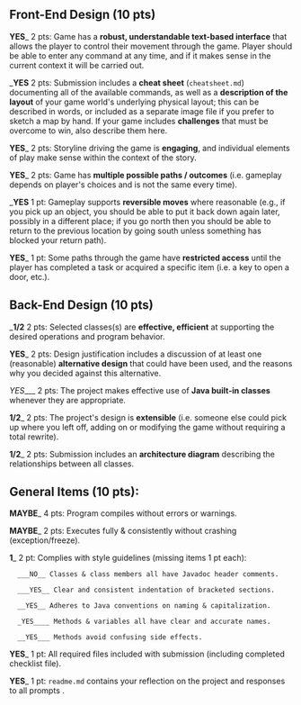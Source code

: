 ## Front-End Design (10 pts)

__YES___ 2 pts: Game has a **robust, understandable text-based interface** that allows the player to control their movement through the game.  Player should be able to enter any command at any time, and if it makes sense in the current context it will be carried out.

___YES__ 2 pts: Submission includes a **cheat sheet** (`cheatsheet.md`) documenting all of the available commands, as well as a **description of the layout** of your game world's underlying physical layout; this can be described in words, or included as a separate image file if you prefer to sketch a map by hand.  If your game includes **challenges** that must be overcome to win, also describe them here.

__YES___ 2 pts: Storyline driving the game is **engaging**, and individual elements of play make sense within the context of the story.

__YES___ 2 pts: Game has **multiple possible paths / outcomes** (i.e. gameplay depends on player's choices and is not the same every time).

___YES__ 1 pt: Gameplay supports **reversible moves** where reasonable (e.g., if you pick up an object, you should be able to put it back down again later, possibly in a different place; if you go north then you should be able to return to the previous location by going south unless something has blocked your return path).

__YES___ 1 pt: Some paths through the game have **restricted access** until the player has completed a task or acquired a specific item (i.e. a key to open a door, etc.).


## Back-End Design (10 pts)

___1/2__ 2 pts: Selected classes(s) are **effective, efficient** at supporting the desired operations and program behavior.

__YES___ 2 pts: Design justification includes a discussion of at least one (reasonable) **alternative design** that could have been used, and the reasons why you decided against this alternative.

_YES____ 2 pts: The project makes effective use of **Java built-in classes** whenever they are appropriate.

__1/2___ 2 pts: The project's design is **extensible** (i.e. someone else could pick up where you left off, adding on or modifying the game without requiring a total rewrite).

__1/2___ 2 pts: Submission includes an **architecture diagram** describing the relationships between all classes.


## General Items (10 pts):
__MAYBE___ 4 pts: Program compiles without errors or warnings.

__MAYBE___ 2 pts: Executes fully & consistently without crashing (exception/freeze).

__1___ 2 pt: Complies with style guidelines (missing items 1 pt each):

      ___NO__ Classes & class members all have Javadoc header comments.

      ___YES__ Clear and consistent indentation of bracketed sections.

      __YES__ Adheres to Java conventions on naming & capitalization.

      _YES____ Methods & variables all have clear and accurate names.

      __YES___ Methods avoid confusing side effects.

__YES___ 1 pt: All required files included with submission (including completed checklist file).

__YES___ 1 pt: `readme.md` contains your reflection on the project and responses to all prompts .
